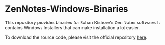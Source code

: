# ZenNotes-Windows-Binaries

This repository provides binaries for Rohan Kishore's Zen Notes software. It contains Windows Installers that can make installation a lot easier.

To download the source code, please visit the official repository [here](https://github.com/rohankishore/ZenNotes).
